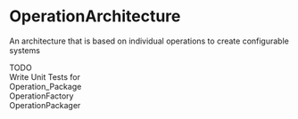 # OperationArchitecture
An architecture that is based on individual operations to create configurable systems<br/>


TODO<br/>
Write Unit Tests for<br/>
  Operation_Package<br/>
  OperationFactory<br/>
  OperationPackager<br/>
  <br/>
